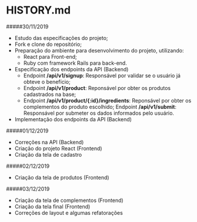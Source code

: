 # HISTORY.md

#####30/11/2019
- Estudo das especificações do projeto;
- Fork e clone do repositório;
- Preparação do ambiente para desenvolvimento do projeto, utilizando:
	- React para Front-end;
	- Ruby com framework Rails para back-end.
- Especificação dos endpoints da API (Backend)
	- Endpoint **/api/v1/signup**: Responsável por validar se o usuário já obteve o benefício;
	- Endpoint **/api/v1/product**: Reponsável por obter os produtos cadastrados na base;
	- Endpoint **/api/v1/product/{:id}/ingredients**: Reponsável por obter os complementos do produto escolhido;
	 Endpoint **/api/v1/submit**: Responsável por submeter os dados informados pelo usuário.
- Implementação dos endpoints da API (Backend)

#####01/12/2019
- Correções na API (Backend)
- Criação do projeto React (Frontend)
- Criação da tela de cadastro

#####02/12/2019
- Criação da tela de produtos (Frontend)

#####03/12/2019
- Criação da tela de complementos (Frontend)
- Criação da tela final (Frontend)
- Correções de layout e algumas refatorações